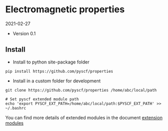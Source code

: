 Electromagnetic properties
==========================


2021-02-27

* Version 0.1

Install
-------
* Install to python site-package folder
```
pip install https://github.com/pyscf/properties
```

* Install in a custom folder for development
```
git clone https://github.com/pyscf/properties /home/abc/local/path

# Set pyscf extended module path
echo 'export PYSCF_EXT_PATH=/home/abc/local/path:$PYSCF_EXT_PATH' >> ~/.bashrc
```

You can find more details of extended modules in the document
[extension modules](http://pyscf.org/pyscf/install.html#extension-modules)
